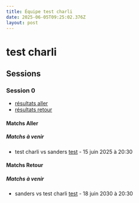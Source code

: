 ```yaml
---
title: Équipe test charli
date: 2025-06-05T09:25:02.376Z
layout: post
---
```


# test charli

## Sessions

### Session 0
- [résultats aller ](/scores/session-0/groupe-2/aller/)
- [résultats retour](/scores/session-0/groupe-2/retour/)

#### Matchs Aller

##### Matchs à venir

- test charli vs sanders [test](/stades/test) - 15 juin 2025 à 20:30

#### Matchs Retour

##### Matchs à venir

- sanders vs test charli [test](/stades/test) - 18 juin 2030 à 20:30

